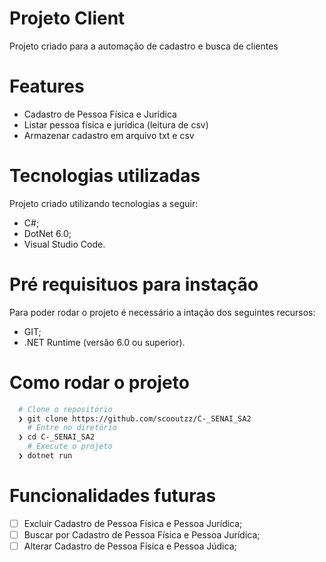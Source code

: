 # Projeto Client
Projeto criado para a automação de cadastro e busca de clientes

# Features
- Cadastro de Pessoa Física e Jurídica
- Listar pessoa física e jurídica (leitura de csv)
- Armazenar cadastro em arquivo txt e csv

# Tecnologias utilizadas
Projeto criado utilizando tecnologias a seguir:

- C#;
- DotNet 6.0;
- Visual Studio Code.

# Pré requisituos para instação
Para poder rodar o projeto é necessário a intação dos seguintes recursos:
- GIT;
- .NET Runtime (versão 6.0 ou superior).

# Como rodar o projeto
```bash
  # Clone o repositório
  ❯ git clone https://github.com/scooutzz/C-_SENAI_SA2
	# Entre no diretório
  ❯ cd C-_SENAI_SA2
	# Execute o projeto
  ❯ dotnet run
```

# Funcionalidades futuras
- [ ] Excluir Cadastro de Pessoa Física e Pessoa Jurídica;
- [ ] Buscar por Cadastro de Pessoa Física e Pessoa Jurídica;
- [ ] Alterar Cadastro de Pessoa Física e Pessoa Júdica;
